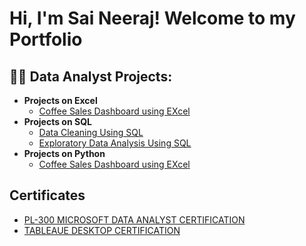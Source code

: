 <h1>Hi, I'm Sai Neeraj! Welcome to my Portfolio

<h2>👨‍💻 Data Analyst Projects:</h2>

- <b>Projects on Excel</b>
  - [Coffee Sales Dashboard using EXcel](https://github.com/saineerajputta121/coffeesalesdashboarrd/tree/main)
- <b>Projects on SQL</b>
  - [Data Cleaning Using SQL](https://github.com/saineerajputta121/Data_cleaning_using_SQL)
  - [Exploratory Data Analysis Using SQL](https://github.com/saineerajputta121/Exploratory-Data-Analysis-using-SQL)
- <b>Projects on Python</b>
  - [Coffee Sales Dashboard using EXcel](https://github.com/saineerajputta121/coffeesalesdashboarrd/tree/main)

## Certificates

- [PL-300 MICROSOFT DATA ANALYST CERTIFICATION](https://i.imgur.com/Ujd7vft.png)
- [TABLEAUE DESKTOP CERTIFICATION](https://i.imgur.com/sFN4EPm.png)


